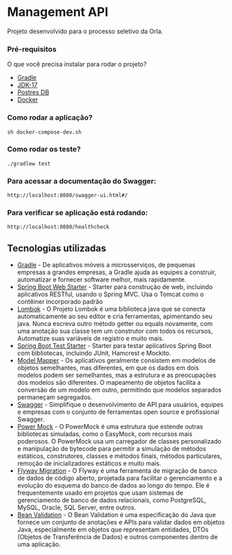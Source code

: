 # Management API
Projeto desenvolvido para o processo seletivo da Orla. 

### Pré-requisitos
O que você precisa instalar para rodar o projeto?

* [Gradle](https://gradle.org/)
* [JDK-17](https://www.oracle.com/java/technologies/javase/jdk17-archive-downloads.html)
* [Postres DB](https://www.postgresql.org/)
* [Docker](https://www.docker.com/)

### Como rodar a aplicação?
```
sh docker-compose-dev.sh
```

### Como rodar os teste?
```
./gradlew test
```

### Para acessar a documentação do Swagger:
```
http://localhost:8080/swagger-ui.html#/
```

### Para verificar se aplicação está rodando:
```
http://localhost:8080/healthcheck
```

## Tecnologias utilizadas

* [Gradle](https://gradle.org/) - De aplicativos móveis a microsserviços, de pequenas empresas a grandes empresas, a Gradle ajuda as equipes a construir, automatizar e fornecer software melhor, mais rapidamente.
* [Spring Boot Web Starter](https://mvnrepository.com/artifact/org.springframework.boot/spring-boot-starter-web) - Starter para construção de web, incluindo aplicativos RESTful, usando o Spring MVC. Usa o Tomcat como o contêiner incorporado padrão
* [Lombok](https://projectlombok.org/) - O Projeto Lombok é uma biblioteca java que se conecta automaticamente ao seu editor e cria ferramentas, apimentando seu java. Nunca escreva outro método getter ou equals novamente, com uma anotação sua classe tem um construtor com todos os recursos, Automatize suas variáveis ​​de registro e muito mais.
* [Spring Boot Test Starter](https://mvnrepository.com/artifact/org.springframework.boot/spring-boot-starter-test) - Starter para testar aplicativos Spring Boot com bibliotecas, incluindo JUnit, Hamcrest e Mockito.
* [Model Mapper](http://modelmapper.org/) - Os aplicativos geralmente consistem em modelos de objetos semelhantes, mas diferentes, em que os dados em dois modelos podem ser semelhantes, mas a estrutura e as preocupações dos modelos são diferentes. O mapeamento de objetos facilita a conversão de um modelo em outro, permitindo que modelos separados permaneçam segregados.
* [Swagger](https://swagger.io/) - Simplifique o desenvolvimento de API para usuários, equipes e empresas com o conjunto de ferramentas open source e profissional Swagger.
* [Power Mock](https://powermock.github.io/) - O PowerMock é uma estrutura que estende outras bibliotecas simuladas, como o EasyMock, com recursos mais poderosos. O PowerMock usa um carregador de classes personalizado e manipulação de bytecode para permitir a simulação de métodos estáticos, construtores, classes e métodos finais, métodos particulares, remoção de inicializadores estáticos e muito mais.
* [Flyway Migration](https://aws.amazon.com/pt/ses/) - O Flyway é uma ferramenta de migração de banco de dados de código aberto, projetada para facilitar o gerenciamento e a evolução do esquema do banco de dados ao longo do tempo. Ele é frequentemente usado em projetos que usam sistemas de gerenciamento de banco de dados relacionais, como PostgreSQL, MySQL, Oracle, SQL Server, entre outros.
* [Bean Validation](https://aws.amazon.com/pt/ses/) - O Bean Validation é uma especificação do Java que fornece um conjunto de anotações e APIs para validar dados em objetos Java, especialmente em objetos que representam entidades, DTOs (Objetos de Transferência de Dados) e outros componentes dentro de uma aplicação.